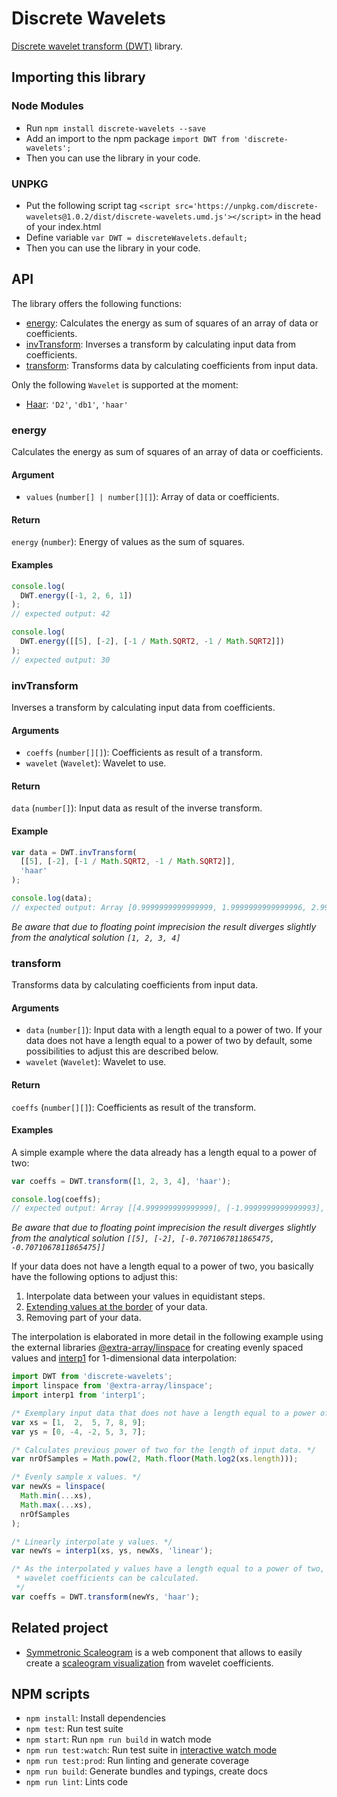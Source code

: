 # Discrete Wavelets

[Discrete wavelet transform (DWT)](https://en.wikipedia.org/wiki/Discrete_wavelet_transform) library.

## Importing this library

### Node Modules

- Run `npm install discrete-wavelets --save`
- Add an import to the npm package `import DWT from 'discrete-wavelets';`
- Then you can use the library in your code.

### UNPKG

- Put the following script tag `<script src='https://unpkg.com/discrete-wavelets@1.0.2/dist/discrete-wavelets.umd.js'></script>` in the head of your index.html
- Define variable `var DWT = discreteWavelets.default;`
- Then you can use the library in your code.

## API

The library offers the following functions:

- [energy](#energy): Calculates the energy as sum of squares of an array of data or coefficients.
- [invTransform](#invTransform): Inverses a transform by calculating input data from coefficients.
- [transform](#transform): Transforms data by calculating coefficients from input data.

Only the following `Wavelet` is supported at the moment:

- [Haar](https://de.wikipedia.org/wiki/Haar-Wavelet): `'D2'`, `'db1'`, `'haar'`

### energy

Calculates the energy as sum of squares of an array of data or coefficients.

#### Argument

- `values` (`number[] | number[][]`): Array of data or coefficients.

#### Return

`energy` (`number`): Energy of values as the sum of squares.

#### Examples

```javascript
console.log(
  DWT.energy([-1, 2, 6, 1])
);
// expected output: 42

console.log(
  DWT.energy([[5], [-2], [-1 / Math.SQRT2, -1 / Math.SQRT2]])
);
// expected output: 30
```

### invTransform

Inverses a transform by calculating input data from coefficients.

#### Arguments

- `coeffs` (`number[][]`): Coefficients as result of a transform.
- `wavelet` (`Wavelet`): Wavelet to use.

#### Return

`data` (`number[]`): Input data as result of the inverse transform.

#### Example

```javascript
var data = DWT.invTransform(
  [[5], [-2], [-1 / Math.SQRT2, -1 / Math.SQRT2]],
  'haar'
);

console.log(data);
// expected output: Array [0.9999999999999999, 1.9999999999999996, 2.999999999999999, 3.999999999999999]
```

*Be aware that due to floating point imprecision the result diverges slightly from the analytical solution `[1, 2, 3, 4]`*

### transform

Transforms data by calculating coefficients from input data.

#### Arguments

- `data` (`number[]`): Input data with a length equal to a power of two. If your data does not have a length equal to a power of two by default, some possibilities to adjust this are described below.
- `wavelet` (`Wavelet`): Wavelet to use.

#### Return

`coeffs` (`number[][]`): Coefficients as result of the transform.

#### Examples

A simple example where the data already has a length equal to a power of two:

```javascript
var coeffs = DWT.transform([1, 2, 3, 4], 'haar');

console.log(coeffs);
// expected output: Array [[4.999999999999999], [-1.9999999999999993], [-0.7071067811865475, -0.7071067811865475]]
```

*Be aware that due to floating point imprecision the result diverges slightly from the analytical solution `[[5], [-2], [-0.7071067811865475, -0.7071067811865475]]`*

If your data does not have a length equal to a power of two, you basically have the following options to adjust this:

1) Interpolate data between your values in equidistant steps.
2) [Extending values at the border](https://www.mathworks.com/help/wavelet/ug/dealing-with-border-distortion.html) of your data.
3) Removing part of your data.

The interpolation is elaborated in more detail in the following example using the external libraries [@extra-array/linspace](https://www.npmjs.com/package/@extra-array/linspace) for creating evenly spaced values and [interp1](https://github.com/Symmetronic/interp1) for 1-dimensional data interpolation:

```javascript
import DWT from 'discrete-wavelets';
import linspace from '@extra-array/linspace';
import interp1 from 'interp1';

/* Exemplary input data that does not have a length equal to a power of two. */
var xs = [1,  2,  5, 7, 8, 9];
var ys = [0, -4, -2, 5, 3, 7];

/* Calculates previous power of two for the length of input data. */
var nrOfSamples = Math.pow(2, Math.floor(Math.log2(xs.length)));

/* Evenly sample x values. */
var newXs = linspace(
  Math.min(...xs),
  Math.max(...xs),
  nrOfSamples
);

/* Linearly interpolate y values. */
var newYs = interp1(xs, ys, newXs, 'linear');

/* As the interpolated y values have a length equal to a power of two,
 * wavelet coefficients can be calculated.
 */
var coeffs = DWT.transform(newYs, 'haar');
```

## Related project

- [Symmetronic Scaleogram](https://github.com/Symmetronic/strc-scaleogram) is a web component that allows to easily create a [scaleogram visualization](https://en.wikipedia.org/wiki/Spectrogram) from wavelet coefficients.

## NPM scripts

- `npm install`: Install dependencies
- `npm test`: Run test suite
- `npm start`: Run `npm run build` in watch mode
- `npm run test:watch`: Run test suite in [interactive watch mode](http://facebook.github.io/jest/docs/cli.html#watch)
- `npm run test:prod`: Run linting and generate coverage
- `npm run build`: Generate bundles and typings, create docs
- `npm run lint`: Lints code
